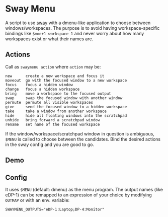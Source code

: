 # Sway Menu

A script to use [sway](https://github.com/swaywm/sway) with a dmenu-like application to choose between windows/workspaces. The purpose is to avoid having workspace-specific bindings like `$mod+1 workspace 1` and never worry about how many workspaces exist or what their names are.

## Actions

Call as `swaymenu action` where `action` may be:

```
new      create a new workspace and focus it
moveout  go with the focused window to a new workspace
focus    focus a hidden window
change   focus a hidden workspace
bring    move a workspace to the focused output
swap     swap the focused window with another window
permute  permute all visible workspaces
give     send the focused window to a hidden workspace
take     take a window from another workspace
hide     hide all floating windows into the scratchpad
unhide   bring forward a scratchpad window
rename   set name of the focused workspace
```

If the window/workspace/scratchpad window in question is ambiguous, `$MENU` is called to choose between the candidates. Bind the desired actions in the sway config and you are good to go.

## Demo


## Config

It uses `$MENU` (default: dmenu) as the menu program. The output names (like eDP-1) can be remapped to an expression of your choice by modifying `OUTMAP` or with an env. variable:

```
SWAYMENU_OUTPUTS="eDP-1:Laptop;DP-4:Monitor"
```

